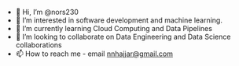 - 👋 Hi, I’m @nors230
- 👀 I’m interested in software development and machine learning.
- 🌱 I’m currently learning Cloud Computing and Data Pipelines
- 💞️ I’m looking to collaborate on Data Engineering and Data Science collaborations
- 📫 How to reach me - email nnhajjar@gmail.com

<!---
nors230/nors230 is a ✨ special ✨ repository because its `README.md` (this file) appears on your GitHub profile.
You can click the Preview link to take a look at your changes.
--->
